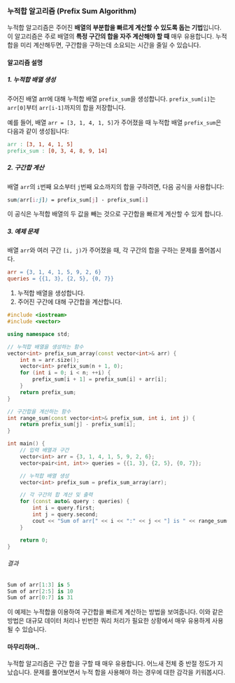 ### 누적합 알고리즘 (Prefix Sum Algorithm)
누적합 알고리즘은 주어진 **배열의 부분합을 빠르게 계산할 수 있도록 돕는 기법**입니다. 이 알고리즘은 주로 배열의 **특정 구간의 합을 자주 계산해야 할 때** 매우 유용합니다. 누적합을 미리 계산해두면, 구간합을 구하는데 소요되는 시간을 줄일 수 있습니다.
#### 알고리즘 설명
##### 1. 누적합 배열 생성
주어진 배열 arr에 대해 누적합 배열 `prefix_sum`을 생성합니다. `prefix_sum[i]`는 `arr[0]`부터 `arr[i-1]`까지의 합을 저장합니다.

예를 들어, 배열 `arr = [3, 1, 4, 1, 5]`가 주어졌을 때 누적합 배열 `prefix_sum`은 다음과 같이 생성됩니다:

```makefile
arr : [3, 1, 4, 1, 5]
prefix_sum : [0, 3, 4, 8, 9, 14]
```
##### 2. 구간합 계산
배열 `arr`의 `i`번째 요소부터 `j`번째 요소까지의 합을 구하려면, 다음 공식을 사용합니다:
```scss
sum(arr[i:j]) = prefix_sum[j] - prefix_sum[i]
```
이 공식은 누적합 배열의 두 값을 빼는 것으로 구간합을 빠르게 계산할 수 있게 합니다.

##### 3. 예제 문제
배열 `arr`와 여러 구간 `[i, j)`가 주어졌을 때, 각 구간의 합을 구하는 문제를 풀어봅시다.
```makefile
arr = {3, 1, 4, 1, 5, 9, 2, 6}
queries = {{1, 3}, {2, 5}, {0, 7}}
```

1. 누적합 배열을 생성합니다.
2. 주어진 구간에 대해 구간합을 계산합니다.

```cpp
#include <iostream>
#include <vector>

using namespace std;

// 누적합 배열을 생성하는 함수
vector<int> prefix_sum_array(const vector<int>& arr) {
    int n = arr.size();
    vector<int> prefix_sum(n + 1, 0);
    for (int i = 0; i < n; ++i) {
        prefix_sum[i + 1] = prefix_sum[i] + arr[i];
    }
    return prefix_sum;
}

// 구간합을 계산하는 함수
int range_sum(const vector<int>& prefix_sum, int i, int j) {
    return prefix_sum[j] - prefix_sum[i];
}

int main() {
    // 입력 배열과 구간
    vector<int> arr = {3, 1, 4, 1, 5, 9, 2, 6};
    vector<pair<int, int>> queries = {{1, 3}, {2, 5}, {0, 7}};

    // 누적합 배열 생성
    vector<int> prefix_sum = prefix_sum_array(arr);

    // 각 구간의 합 계산 및 출력
    for (const auto& query : queries) {
        int i = query.first;
        int j = query.second;
        cout << "Sum of arr[" << i << ":" << j << "] is " << range_sum(prefix_sum, i, j) << endl;
    }

    return 0;
}
```

###### 결과
```csharp
Sum of arr[1:3] is 5
Sum of arr[2:5] is 10
Sum of arr[0:7] is 31
```

이 예제는 누적합을 이용하여 구간합을 빠르게 계산하는 방법을 보여줍니다. 이와 같은 방법은 대규모 데이터 처리나 빈번한 쿼리 처리가 필요한 상황에서 매우 유용하게 사용될 수 있습니다.

#### 마무리하며..

누적합 알고리즘은 구간 합을 구할 때 매우 유용합니다. 어느새 전체 중 반절 정도가 지났습니다. 문제를 풀어보면서 누적 합을 사용해야 하는 경우에 대한 감각을 키워봅시다.
